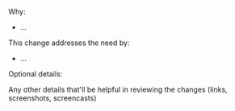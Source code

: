 Why:

- ...

This change addresses the need by:

- ...

Optional details:

Any other details that'll be helpful in reviewing the changes (links, screenshots, screencasts)
